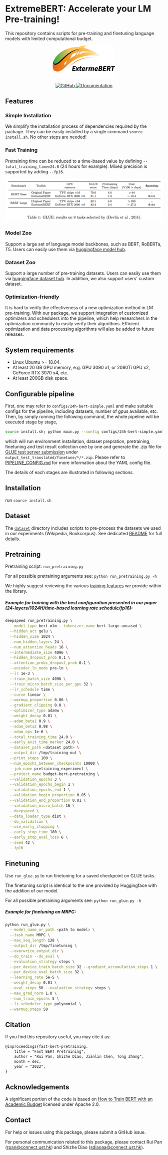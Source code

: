 # ExtremeBERT: Accelerate your LM Pre-training!

This repository contains scripts for pre-training and finetuning language models with limited computational budget.

<p align="center">
<img src="assets/logov3.png" alt="Fast BERT Pre-training" width="200"/>
</p>

<p align="center">
    <a href="https://github.com/extreme-bert/extreme-bert/blob/main/LICENSE">
        <img alt="GitHub" src="https://img.shields.io/badge/license-Apache--2.0-brightgreen">
    </a>
    <a href="https://extreme-bert.github.io/extreme-bert-page">
        <img alt="Documentation" src="https://img.shields.io/badge/website-online-yellowgreen">
    </a>
</p>

## Features 
### Simple Installation
We simplify the installation process of dependencies required by the package. They can be easily installed by a single command `source install.sh`. 
No other steps are needed! 

### Fast Training
Pretraining time can be reduced to a time-based value by defining `--total_training_time=24.0` (24 hours for example).
Mixed precision is supported by adding `--fp16`. 

![glue-performance](assets/glue-performance.png)

### Model Zoo
Support a large set of language model backbones, such as BERT, RoBERTa, T5. Users can easily use them via [huggingface model hub](https://huggingface.co/models).

### Dataset Zoo 
Support a large number of pre-training datasets. Users can easily use them via
[huggingface dataset hub](https://huggingface.co/datasets).
In addition, we also support users' custom dataset.


### Optimization-friendly
It is hard to verify the effectiveness of a new optimization method in LM pre-training. With our package, we support integration of customized optimizers and schedulers into the pipeline, which help researchers in the optimization community to easily verify their algorithms. 
Efficient optimization and data processing algorithms will also be added to future releases.

## System requirements
* Linux Ubuntu >= 18.04.
* At least 20 GB GPU memory, e.g. GPU 3090 x1, or 2080Ti GPU x2, GeForce RTX 3070 x4, etc.
* At least 200GB disk space.

## Configurable pipeline
  First, one may refer to `configs/24h-bert-simple.yaml` and make suitable configs for the pipeline, including datasets, number of gpus available, etc. Then, by simply running the following command, the whole pipeline will be executed stage by stage,
  ```bash
  source install.sh; python main.py --config configs/24h-bert-simple.yaml
  ```
  which will run environment installation, dataset prepration, pretraining, finetuning and test result collection one by one and generate the .zip file for [GLUE test server submission](https://gluebenchmark.com/submit) under `output_test_translated/finetune/*/*.zip`.
   Please refer to [PIPELINE_CONFIG.md](docs/PIPELINE_CONFIG.md) for more information about the YAML config file.

   The details of each stages are illustrated in following sections.

## Installation
run `source install.sh`

## Dataset
The [`dataset`](dataset/) directory includes scripts to pre-process the datasets we used in our experiments (Wikipedia, Bookcorpus). See dedicated [README](dataset/README.md) for full details.

## Pretraining

Pretraining script: `run_pretraining.py`

For all possible pretraining arguments see: `python run_pretraining.py -h`

We highly suggest reviewing the various [training features](#time-based-training) we provide within the library.

##### Example for training with the best configuration presented in our paper (24-layers/1024H/time-based learning rate schedule/fp16):

```bash
deepspeed run_pretraining.py \
  --model_type bert-mlm --tokenizer_name bert-large-uncased \
  --hidden_act gelu \
  --hidden_size 1024 \
  --num_hidden_layers 24 \
  --num_attention_heads 16 \
  --intermediate_size 4096 \
  --hidden_dropout_prob 0.1 \
  --attention_probs_dropout_prob 0.1 \
  --encoder_ln_mode pre-ln \
  --lr 1e-3 \
  --train_batch_size 4096 \
  --train_micro_batch_size_per_gpu 32 \
  --lr_schedule time \
  --curve linear \
  --warmup_proportion 0.06 \
  --gradient_clipping 0.0 \
  --optimizer_type adamw \
  --weight_decay 0.01 \
  --adam_beta1 0.9 \
  --adam_beta2 0.98 \
  --adam_eps 1e-6 \
  --total_training_time 24.0 \
  --early_exit_time_marker 24.0 \
  --dataset_path <dataset path> \
  --output_dir /tmp/training-out \
  --print_steps 100 \
  --num_epochs_between_checkpoints 10000 \
  --job_name pretraining_experiment \
  --project_name budget-bert-pretraining \
  --validation_epochs 3 \
  --validation_epochs_begin 1 \
  --validation_epochs_end 1 \
  --validation_begin_proportion 0.05 \
  --validation_end_proportion 0.01 \
  --validation_micro_batch 16 \
  --deepspeed \
  --data_loader_type dist \
  --do_validation \
  --use_early_stopping \
  --early_stop_time 180 \
  --early_stop_eval_loss 6 \
  --seed 42 \
  --fp16
```

## Finetuning

Use `run_glue.py` to run finetuning for a saved checkpoint on GLUE tasks. 

The finetuning script is identical to the one provided by Huggingface with the addition of our model.

For all possible pretraining arguments see: `python run_glue.py -h`

##### Example for finetuning on MRPC:

```bash
python run_glue.py \
  --model_name_or_path <path to model> \
  --task_name MRPC \
  --max_seq_length 128 \
  --output_dir /tmp/finetuning \
  --overwrite_output_dir \
  --do_train --do_eval \
  --evaluation_strategy steps \
  --per_device_train_batch_size 32 --gradient_accumulation_steps 1 \
  --per_device_eval_batch_size 32 \
  --learning_rate 5e-5 \
  --weight_decay 0.01 \
  --eval_steps 50 --evaluation_strategy steps \
  --max_grad_norm 1.0 \
  --num_train_epochs 5 \
  --lr_scheduler_type polynomial \
  --warmup_steps 50
```

## Citation
If you find this repository useful, you may cite it as:  
```
@inproceedings{fast-bert-pretraining,
    title = "Fast BERT Pretraining",
    author = "Rui Pan, Shizhe Diao, Jianlin Chen, Tong Zhang",
    month = dec,
    year = "2022",
}
```

## Acknowledgements
A significant portion of the code is based on [How to Train BERT with an Academic Budget](https://aclanthology.org/2021.emnlp-main.831.pdf) licensed under Apache 2.0. 

## Contact
For help or issues using this package, please submit a GitHub issue.

For personal communication related to this package, please contact Rui Pan (rpan@connect.ust.hk) and Shizhe Diao (sdiaoaa@connect.ust.hk).
